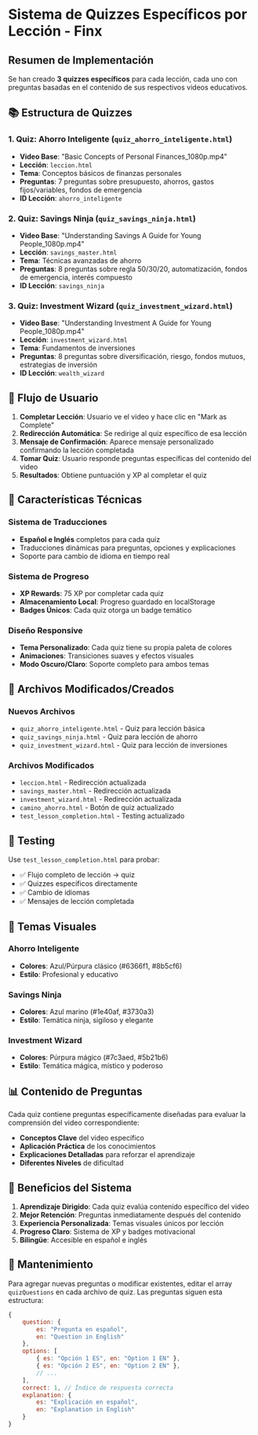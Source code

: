 # Sistema de Quizzes Específicos por Lección - Finx

## Resumen de Implementación

Se han creado **3 quizzes específicos** para cada lección, cada uno con preguntas basadas en el contenido de sus respectivos videos educativos.

## 📚 Estructura de Quizzes

### 1. Quiz: Ahorro Inteligente (`quiz_ahorro_inteligente.html`)
- **Video Base**: "Basic Concepts of Personal Finances_1080p.mp4"
- **Lección**: `leccion.html`
- **Tema**: Conceptos básicos de finanzas personales
- **Preguntas**: 7 preguntas sobre presupuesto, ahorros, gastos fijos/variables, fondos de emergencia
- **ID Lección**: `ahorro_inteligente`

### 2. Quiz: Savings Ninja (`quiz_savings_ninja.html`)
- **Video Base**: "Understanding Savings A Guide for Young People_1080p.mp4"
- **Lección**: `savings_master.html`
- **Tema**: Técnicas avanzadas de ahorro
- **Preguntas**: 8 preguntas sobre regla 50/30/20, automatización, fondos de emergencia, interés compuesto
- **ID Lección**: `savings_ninja`

### 3. Quiz: Investment Wizard (`quiz_investment_wizard.html`)
- **Video Base**: "Understanding Investment A Guide for Young People_1080p.mp4"
- **Lección**: `investment_wizard.html`
- **Tema**: Fundamentos de inversiones
- **Preguntas**: 8 preguntas sobre diversificación, riesgo, fondos mutuos, estrategias de inversión
- **ID Lección**: `wealth_wizard`

## 🔄 Flujo de Usuario

1. **Completar Lección**: Usuario ve el video y hace clic en "Mark as Complete"
2. **Redirección Automática**: Se redirige al quiz específico de esa lección
3. **Mensaje de Confirmación**: Aparece mensaje personalizado confirmando la lección completada
4. **Tomar Quiz**: Usuario responde preguntas específicas del contenido del video
5. **Resultados**: Obtiene puntuación y XP al completar el quiz

## 🎯 Características Técnicas

### Sistema de Traducciones
- **Español e Inglés** completos para cada quiz
- Traducciones dinámicas para preguntas, opciones y explicaciones
- Soporte para cambio de idioma en tiempo real

### Sistema de Progreso
- **XP Rewards**: 75 XP por completar cada quiz
- **Almacenamiento Local**: Progreso guardado en localStorage
- **Badges Únicos**: Cada quiz otorga un badge temático

### Diseño Responsive
- **Tema Personalizado**: Cada quiz tiene su propia paleta de colores
- **Animaciones**: Transiciones suaves y efectos visuales
- **Modo Oscuro/Claro**: Soporte completo para ambos temas

## 📁 Archivos Modificados/Creados

### Nuevos Archivos
- `quiz_ahorro_inteligente.html` - Quiz para lección básica
- `quiz_savings_ninja.html` - Quiz para lección de ahorro
- `quiz_investment_wizard.html` - Quiz para lección de inversiones

### Archivos Modificados
- `leccion.html` - Redirección actualizada
- `savings_master.html` - Redirección actualizada
- `investment_wizard.html` - Redirección actualizada
- `camino_ahorro.html` - Botón de quiz actualizado
- `test_lesson_completion.html` - Testing actualizado

## 🧪 Testing

Use `test_lesson_completion.html` para probar:
- ✅ Flujo completo de lección → quiz
- ✅ Quizzes específicos directamente
- ✅ Cambio de idiomas
- ✅ Mensajes de lección completada

## 🎨 Temas Visuales

### Ahorro Inteligente
- **Colores**: Azul/Púrpura clásico (#6366f1, #8b5cf6)
- **Estilo**: Profesional y educativo

### Savings Ninja
- **Colores**: Azul marino (#1e40af, #3730a3)
- **Estilo**: Temática ninja, sigiloso y elegante

### Investment Wizard
- **Colores**: Púrpura mágico (#7c3aed, #5b21b6)
- **Estilo**: Temática mágica, místico y poderoso

## 📊 Contenido de Preguntas

Cada quiz contiene preguntas específicamente diseñadas para evaluar la comprensión del video correspondiente:

- **Conceptos Clave** del video específico
- **Aplicación Práctica** de los conocimientos
- **Explicaciones Detalladas** para reforzar el aprendizaje
- **Diferentes Niveles** de dificultad

## 🚀 Beneficios del Sistema

1. **Aprendizaje Dirigido**: Cada quiz evalúa contenido específico del video
2. **Mejor Retención**: Preguntas inmediatamente después del contenido
3. **Experiencia Personalizada**: Temas visuales únicos por lección
4. **Progreso Claro**: Sistema de XP y badges motivacional
5. **Bilingüe**: Accesible en español e inglés

## 🔧 Mantenimiento

Para agregar nuevas preguntas o modificar existentes, editar el array `quizQuestions` en cada archivo de quiz. Las preguntas siguen esta estructura:

```javascript
{
    question: {
        es: "Pregunta en español",
        en: "Question in English"
    },
    options: [
        { es: "Opción 1 ES", en: "Option 1 EN" },
        { es: "Opción 2 ES", en: "Option 2 EN" },
        // ...
    ],
    correct: 1, // Índice de respuesta correcta
    explanation: {
        es: "Explicación en español",
        en: "Explanation in English"
    }
}
```
